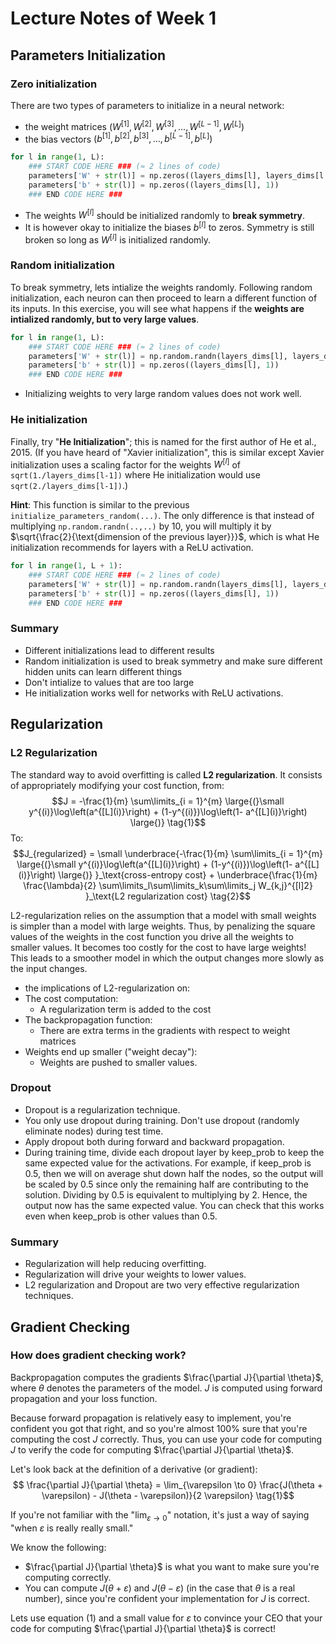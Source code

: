 # Lecture Notes of Week 1

## Parameters Initialization

### Zero initialization

There are two types of parameters to initialize in a neural network:

- the weight matrices $(W^{[1]}, W^{[2]}, W^{[3]}, ..., W^{[L-1]}, W^{[L]})$
- the bias vectors $(b^{[1]}, b^{[2]}, b^{[3]}, ..., b^{[L-1]}, b^{[L]})$


```python
for l in range(1, L):
    ### START CODE HERE ### (≈ 2 lines of code)
    parameters['W' + str(l)] = np.zeros((layers_dims[l], layers_dims[l - 1]))
    parameters['b' + str(l)] = np.zeros((layers_dims[l], 1))
    ### END CODE HERE ###
```


- The weights $W^{[l]}$ should be initialized randomly to **break symmetry**. 
- It is however okay to initialize the biases $b^{[l]}$ to zeros. Symmetry is still broken so long as $W^{[l]}$ is initialized randomly. 


### Random initialization

To break symmetry, lets intialize the weights randomly. Following random initialization, each neuron can then proceed to learn a different function of its inputs. In this exercise, you will see what happens if the **weights are intialized randomly, but to very large values**. 

```python
for l in range(1, L):
    ### START CODE HERE ### (≈ 2 lines of code)
    parameters['W' + str(l)] = np.random.randn(layers_dims[l], layers_dims[l - 1]) * 10
    parameters['b' + str(l)] = np.zeros((layers_dims[l], 1))
    ### END CODE HERE ###
```


- Initializing weights to very large random values does not work well. 


### He initialization

Finally, try "**He Initialization**"; this is named for the first author of He et al., 2015. (If you have heard of "Xavier initialization", this is similar except Xavier initialization uses a scaling factor for the weights $W^{[l]}$ of `sqrt(1./layers_dims[l-1])` where He initialization would use `sqrt(2./layers_dims[l-1])`.)

**Hint**: This function is similar to the previous `initialize_parameters_random(...)`. The only difference is that instead of multiplying `np.random.randn(..,..)` by 10, you will multiply it by $\sqrt{\frac{2}{\text{dimension of the previous layer}}}$, which is what He initialization recommends for layers with a ReLU activation. 

```python
for l in range(1, L + 1):
    ### START CODE HERE ### (≈ 2 lines of code)
    parameters['W' + str(l)] = np.random.randn(layers_dims[l], layers_dims[l - 1]) * np.sqrt(2 / layers_dims[l - 1])
    parameters['b' + str(l)] = np.zeros((layers_dims[l], 1))
    ### END CODE HERE ###
```

### Summary

- Different initializations lead to different results
- Random initialization is used to break symmetry and make sure different hidden units can learn different things
- Don't intialize to values that are too large
- He initialization works well for networks with ReLU activations.



## Regularization

### L2 Regularization

The standard way to avoid overfitting is called **L2 regularization**. It consists of appropriately modifying your cost function, from:
$$J = -\frac{1}{m} \sum\limits_{i = 1}^{m} \large{(}\small  y^{(i)}\log\left(a^{[L](i)}\right) + (1-y^{(i)})\log\left(1- a^{[L](i)}\right) \large{)} \tag{1}$$
To:
$$J_{regularized} = \small \underbrace{-\frac{1}{m} \sum\limits_{i = 1}^{m} \large{(}\small y^{(i)}\log\left(a^{[L](i)}\right) + (1-y^{(i)})\log\left(1- a^{[L](i)}\right) \large{)} }_\text{cross-entropy cost} + \underbrace{\frac{1}{m} \frac{\lambda}{2} \sum\limits_l\sum\limits_k\sum\limits_j W_{k,j}^{[l]2} }_\text{L2 regularization cost} \tag{2}$$


L2-regularization relies on the assumption that a model with small weights is simpler than a model with large weights. Thus, by penalizing the square values of the weights in the cost function you drive all the weights to smaller values. It becomes too costly for the cost to have large weights! This leads to a smoother model in which the output changes more slowly as the input changes. 


- the implications of L2-regularization on:
- The cost computation:
    - A regularization term is added to the cost
- The backpropagation function:
    - There are extra terms in the gradients with respect to weight matrices
- Weights end up smaller ("weight decay"): 
    - Weights are pushed to smaller values.



### Dropout

- Dropout is a regularization technique.
- You only use dropout during training. Don't use dropout (randomly eliminate nodes) during test time.
- Apply dropout both during forward and backward propagation.
- During training time, divide each dropout layer by keep_prob to keep the same expected value for the activations. For example, if keep_prob is 0.5, then we will on average shut down half the nodes, so the output will be scaled by 0.5 since only the remaining half are contributing to the solution. Dividing by 0.5 is equivalent to multiplying by 2. Hence, the output now has the same expected value. You can check that this works even when keep_prob is other values than 0.5.  

### Summary

- Regularization will help reducing overfitting.
- Regularization will drive your weights to lower values.
- L2 regularization and Dropout are two very effective regularization techniques.



## Gradient Checking

### How does gradient checking work?

Backpropagation computes the gradients $\frac{\partial J}{\partial \theta}$, where $\theta$ denotes the parameters of the model. $J$ is computed using forward propagation and your loss function.

Because forward propagation is relatively easy to implement, you're confident you got that right, and so you're almost  100% sure that you're computing the cost $J$ correctly. Thus, you can use your code for computing $J$ to verify the code for computing $\frac{\partial J}{\partial \theta}$. 

Let's look back at the definition of a derivative (or gradient):
$$ \frac{\partial J}{\partial \theta} = \lim_{\varepsilon \to 0} \frac{J(\theta + \varepsilon) - J(\theta - \varepsilon)}{2 \varepsilon} \tag{1}$$

If you're not familiar with the "$\displaystyle \lim_{\varepsilon \to 0}$" notation, it's just a way of saying "when $\varepsilon$ is really really small."

We know the following:

- $\frac{\partial J}{\partial \theta}$ is what you want to make sure you're computing correctly. 
- You can compute $J(\theta + \varepsilon)$ and $J(\theta - \varepsilon)$ (in the case that $\theta$ is a real number), since you're confident your implementation for $J$ is correct. 

Lets use equation (1) and a small value for $\varepsilon$ to convince your CEO that your code for computing  $\frac{\partial J}{\partial \theta}$ is correct!

